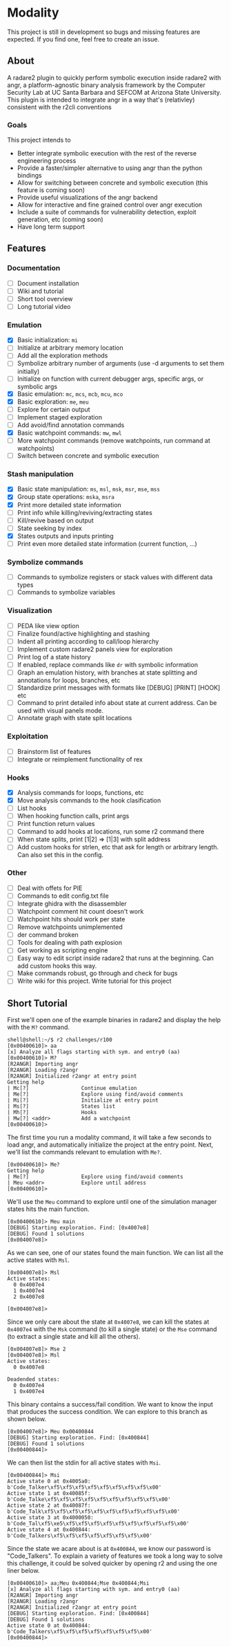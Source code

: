 # Modality

This project is still in development so bugs and missing features are expected. If you find one, feel free to create an issue.

## About

A radare2 plugin to quickly perform symbolic execution inside radare2 with angr, a platform-agnostic binary analysis framework by the Computer Security Lab at UC Santa Barbara and SEFCOM at Arizona State University. This plugin is intended to integrate angr in a way that's \(relativley\) consistent with the r2cli conventions

### Goals

This project intends to

* Better integrate symbolic execution with the rest of the reverse engineering process
* Provide a faster/simpler alternative to using angr than the python bindings
* Allow for switching between concrete and symbolic execution \(this feature is coming soon\)
* Provide useful visualizations of the angr backend
* Allow for interactive and fine grained control over angr execution
* Include a suite of commands for vulnerability detection, exploit generation, etc \(coming soon\)
* Have long term support

## Features

### Documentation

* [ ] Document installation
* [ ] Wiki and tutorial
* [ ] Short tool overview
* [ ] Long tutorial video

### Emulation

* [x] Basic initialization: `mi`
* [ ] Initialize at arbitrary memory location
* [ ] Add all the exploration methods
* [ ] Symbolize arbitrary number of arguments \(use -d arguments to set them initially\)
* [ ] Initialize on function with current debugger args, specific args, or symbolic args
* [x] Basic emulation: `mc`, `mcs`, `mcb`, `mcu`, `mco`
* [x] Basic exploration: `me`, `meu`
* [ ] Explore for certain output
* [ ] Implement staged exploration
* [ ] Add avoid/find annotation commands
* [x] Basic watchpoint commands: `mw`, `mwl`
* [ ] More watchpoint commands \(remove watchpoints, run command at watchpoints\)
* [ ] Switch between concrete and symbolic execution

### Stash manipulation

* [x] Basic state manipulation: `ms`, `msl`, `msk`, `msr`, `mse`, `mss`
* [x] Group state operations: `mska`, `msra`
* [x] Print more detailed state information
* [ ] Print info while killing/reviving/extracting states
* [ ] Kill/revive based on output
* [ ] State seeking by index
* [x] States outputs and inputs printing
* [ ] Print even more detailed state information \(current function, ...\)

### Symbolize commands

* [ ] Commands to symbolize registers or stack values with different data types
* [ ] Commands to symbolize variables

### Visualization

* [ ] PEDA like view option
* [ ] Finalize found/active highlighting and stashing
* [ ] Indent all printing according to call/loop hierarchy
* [ ] Implement custom radare2 panels view for exploration
* [ ] Print log of a state history
* [ ] If enabled, replace commands like `dr` with symbolic information
* [ ] Graph an emulation history, with branches at state splitting and annotations for loops, branches, etc
* [ ] Standardize print messages with formats like \[DEBUG\] \[PRINT\] \[HOOK\] etc
* [ ] Command to print detailed info about state at current address. Can be used with visual panels mode.
* [ ] Annotate graph with state split locations

### Exploitation

* [ ] Brainstorm list of features
* [ ] Integrate or reimplement functionality of rex

### Hooks

* [x] Analysis commands for loops, functions, etc
* [x] Move analysis commands to the hook clasification
* [ ] List hooks
* [ ] When hooking function calls, print args
* [ ] Print function return values
* [ ] Command to add hooks at locations, run some r2 command there
* [ ] When state splits, print \[1\|2\] =&gt; \[1\|3\] with split address
* [ ] Add custom hooks for strlen, etc that ask for length or arbitrary length. Can also set this in the config.

### Other

* [ ] Deal with offets for PIE
* [ ] Commands to edit config.txt file
* [ ] Integrate ghidra with the disassembler
* [ ] Watchpoint comment hit count doesn't work
* [ ] Watchpoint hits should work per state
* [ ] Remove watchpoints unimplemented
* [ ] der command broken
* [ ] Tools for dealing with path explosion
* [ ] Get working as scripting engine
* [ ] Easy way to edit script inside radare2 that runs at the beginning. Can add custom hooks this way.
* [ ] Make commands robust, go through and check for bugs
* [ ] Write wiki for this project. Write tutorial for this project

## Short Tutorial

First we'll open one of the example binaries in radare2 and display the help with the `M?` command.

```text
shell@shell:~/$ r2 challenges/r100 
[0x00400610]> aa
[x] Analyze all flags starting with sym. and entry0 (aa)
[0x00400610]> M?
[R2ANGR] Importing angr
[R2ANGR] Loading r2angr
[R2ANGR] Initialized r2angr at entry point
Getting help
| Mc[?]                 Continue emulation
| Me[?]                 Explore using find/avoid comments
| Mi[?]                 Initialize at entry point
| Ms[?]                 States list
| Mh[?]                 Hooks
| Mw[?] <addr>          Add a watchpoint
[0x00400610]>
```

The first time you run a modality command, it will take a few seconds to load angr, and automatically initialize the project at the entry point. Next, we'll list the commands relevant to emulation with `Me?`.

```text
[0x00400610]> Me?
Getting help
| Me[?]                 Explore using find/avoid comments
| Meu <addr>            Explore until address
[0x00400610]>
```

We'll use the `Meu` command to explore until one of the simulation manager states hits the main function.

```text
[0x00400610]> Meu main
[DEBUG] Starting exploration. Find: [0x4007e8]
[DEBUG] Found 1 solutions
[0x004007e8]>
```

As we can see, one of our states found the main function. We can list all the active states with `Msl`.

```text
[0x004007e8]> Msl
Active states:
  0 0x4007e4
  1 0x4007e4
  2 0x4007e8

[0x004007e8]>
```

Since we only care about the state at `0x4007e8`, we can kill the states at `0x4007e4` with the `Msk` command \(to kill a single state\) or the `Mse` command \(to extract a single state and kill all the others\).

```text
[0x004007e8]> Mse 2
[0x004007e8]> Msl
Active states:
  0 0x4007e8

Deadended states:
  0 0x4007e4
  1 0x4007e4
```

This binary contains a success/fail condition. We want to know the input that produces the success condition. We can explore to this branch as shown below.

```text
[0x004007e8]> Meu 0x00400844
[DEBUG] Starting exploration. Find: [0x400844]
[DEBUG] Found 1 solutions
[0x00400844]>
```

We can then list the stdin for all active states with `Msi`.

```text
[0x00400844]> Msi
Active state 0 at 0x4005a0:
b'Code_Talker\xf5\xf5\xf5\xf5\xf5\xf5\xf5\xf5\x00'
Active state 1 at 0x40085f:
b'Code_Talke\xf5\xf5\xf5\xf5\xf5\xf5\xf5\xf5\xf5\x00'
Active state 2 at 0x40087f:
b'Code_Talk\xf5\xf5\xf5\xf5\xf5\xf5\xf5\xf5\xf5\xf5\x00'
Active state 3 at 0x4000050:
b'Code_Tal\xf5\xe5\xf5\xf5\xf5\xf5\xf5\xf5\xf5\xf5\xf5\x00'
Active state 4 at 0x400844:
b'Code_Talkers\xf5\xf5\xf5\xf5\xf5\xf5\xf5\x00'
```

Since the state we acare about is at `0x400844`, we know our password is "Code\_Talkers". To explain a variety of features we took a long way to solve this challenge, it could be solved quicker by opening r2 and using the one liner below.

```text
[0x00400610]> aa;Meu 0x400844;Mse 0x400844;Msi
[x] Analyze all flags starting with sym. and entry0 (aa)
[R2ANGR] Importing angr
[R2ANGR] Loading r2angr
[R2ANGR] Initialized r2angr at entry point
[DEBUG] Starting exploration. Find: [0x400844]
[DEBUG] Found 1 solutions
Active state 0 at 0x400844:
b'Code_Talkers\xf5\xf5\xf5\xf5\xf5\xf5\xf5\x00'
[0x00400844]>
```


